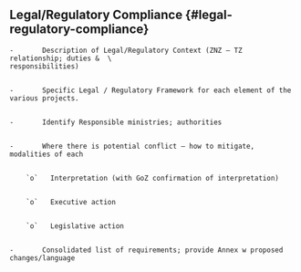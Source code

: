 ## Legal/Regulatory Compliance {#legal-regulatory-compliance}

 


    -   	Description of Legal/Regulatory Context (ZNZ – TZ relationship; duties &  \
	responsibilities)


    -   	Specific Legal / Regulatory Framework for each element of the various projects.


    -   	Identify Responsible ministries; authorities


    -   	Where there is potential conflict – how to mitigate, modalities of each


        `o`   Interpretation (with GoZ confirmation of interpretation)


        `o`   Executive action


        `o`   Legislative action


    -   	Consolidated list of requirements; provide Annex w proposed changes/language